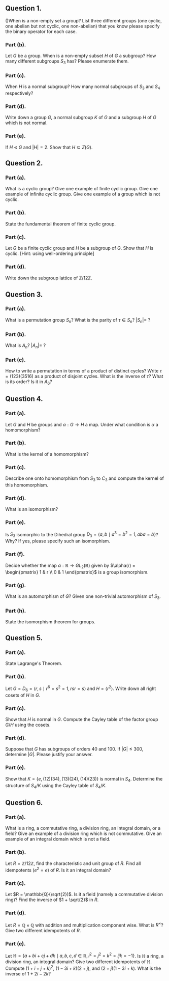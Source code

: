 
## Question 1.

()When is a non-empty set a group? List three different groups (one cyclic, one abelian but not cyclic, one non-abelian) that you know please specify the binary operator for each case.



### Part (b).
Let $G$ be a group. When is a non-empty subset $H$ of $G$ a subgroup? How many different subgroups $S_3$ has? Please enumerate them.



### Part (c).
When $H$ is a normal subgroup? How many normal subgroups of $S_3$ and $S_4$ respectively?



### Part (d).
Write down a group $G$, a normal subgroup $K$ of $G$ and a subgroup $H$ of $G$ which is not normal.



### Part (e).
If $H\triangleleft G$ and $|H|=2$. Show that $H\subseteq Z(G)$.



## Question 2.
### Part (a).
What is a cyclic group? Give one example of finite cyclic group. Give one example of infinite cyclic group. Give one example of a group which is not cyclic.



### Part (b).
State the fundamental theorem of finite cyclic group.



### Part (c).
Let $G$ be a finite cyclic group and $H$ be a subgroup of $G$. Show that $H$ is cyclic. [Hint: using well-ordering principle]



### Part (d).
Write down the subgroup lattice of $\mathbb{Z}/12\mathbb{Z}$.



## Question 3.
### Part (a).
What is a permutation group $S_n$? What is the parity of $\tau \in S_n$? $|S_n| =$ ?



### Part (b).
What is $A_n$? $|A_n| =$ ?



### Part (c).
How to write a permutation in terms of a product of distinct cycles? Write $\tau = (123)(3516)$ as a product of disjoint cycles. What is the inverse of $\tau$? What is its order? Is it in $A_6$?



## Question 4.
### Part (a).
Let $G$ and $H$ be groups and $\alpha : G \rightarrow H$ a map. Under what condition is $\alpha$ a homomorphism?



### Part (b).
What is the kernel of a homomorphism?



### Part (c).
Describe one onto homomorphism from $S_3$ to $C_3$ and compute the kernel of this homomorphism.



### Part (d).
What is an isomorphism?



### Part (e).
Is $S_3$ isomorphic to the Dihedral group $D_3 = \langle a, b \mid a^3 = b^2 = 1, aba = b\rangle$? Why? If yes, please specify such an isomorphism.



### Part (f).
Decide whether the map $\alpha : \mathbb{R} \rightarrow GL_2(\mathbb{R})$ given by $\alpha(r) = \begin{pmatrix} 1 & r \\ 0 & 1 \end{pmatrix}$ is a group isomorphism.



### Part (g).
What is an automorphism of $G$? Given one non-trivial automorphism of $S_3$.



### Part (h).
State the isomorphism theorem for groups.



## Question 5.
### Part (a).
State Lagrange's Theorem.



### Part (b).
Let $G = D_6 = \langle r, s \mid r^6 = s^2 = 1, rsr = s\rangle$ and $H = \langle r^2\rangle$. Write down all right cosets of $H$ in $G$.



### Part (c).
Show that $H$ is normal in $G$. Compute the Cayley table of the factor group $G/H$ using the cosets.



### Part (d).
Suppose that $G$ has subgroups of orders 40 and 100. If $|G| \leq 300$, determine $|G|$. Please justify your answer.



### Part (e).
Show that $K = \{e,(12)(34),(13)(24),(14)(23)\}$ is normal in $S_4$. Determine the structure of $S_4/K$ using the Cayley table of $S_4/K$.



## Question 6.
### Part (a).
What is a ring, a commutative ring, a division ring, an integral domain, or a field? Give an example of a division ring which is not commutative. Give an example of an integral domain which is not a field.



### Part (b).
Let $R = \mathbb{Z}/12\mathbb{Z}$, find the characteristic and unit group of $R$. Find all idempotents $(e^2 = e)$ of $R$. Is it an integral domain?



### Part (c).
Let $R = \mathbb{Q}(\sqrt{2})$. Is it a field (namely a commutative division ring)? Find the inverse of $1 + \sqrt{2}$ in $R$.



### Part (d).
Let $R = \mathbb{Q}\times\mathbb{Q}$ with addition and multiplication component wise. What is $R^\times$? Give two different idempotents of $R$.



### Part (e).
Let $\mathbb{H} = \{a+bi+cj+dk \mid a,b,c,d \in \mathbb{R}, i^2 = j^2 = k^2 = ijk = -1\}$. Is $\mathbb{H}$ a ring, a division ring, an integral domain? Give two different idempotents of $\mathbb{H}$. Compute $(1+i+j+k)^2$, $(1-3i+k)(2+j)$, and $(2+j)(1-3i+k)$. What is the inverse of $1+2i-2k$?

